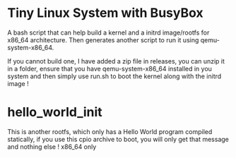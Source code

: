 # Tiny Linux System with BusyBox
 A bash script that can help build a kernel and a initrd image/rootfs for x86_64 architecture.
Then generates another script to run it using qemu-system-x86_64. 

If you cannot build one, I have added a zip file in releases, you can unzip it in a folder, ensure that you have qemu-system-x86_64 installed in you system and then simply use run.sh to boot the kernel along with the initrd image !

# hello_world_init
This is another rootfs, which only has a Hello World program compiled statically, if you use this cpio archive to boot, you will only get that message and nothing else !
x86_64 only
